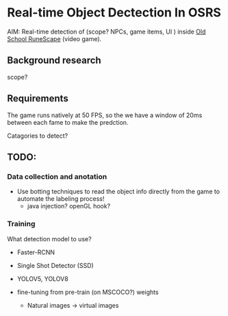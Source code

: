 # Real-time Object Dectection In OSRS

AIM: Real-time detection of (scope? NPCs, game items, UI ) inside [Old School RuneScape](https://www.oldschool.runescape.com/) (video game). 

## Background research
scope? 


## Requirements 

The game runs natively at 50 FPS, so the we have a window of 20ms between each fame to make the predction. 

Catagories to detect?



## TODO:

### Data collection and anotation
- Use botting techniques to read the object info directly from the game to automate the labeling process!
    - java injection? openGL hook? 

### Training 

What detection model to use? 
  - Faster-RCNN
  - Single Shot Detector (SSD)
  - YOLOV5, YOLOV8

  - fine-tuning from pre-train (on MSCOCO?) weights
    - Natural images -> virtual images   



